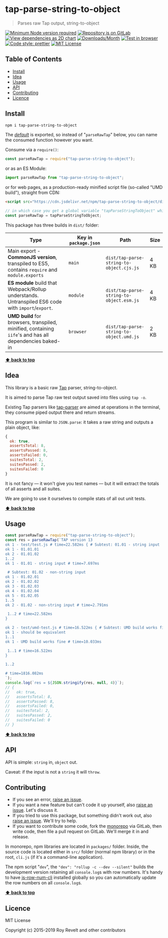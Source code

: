 # tap-parse-string-to-object

> Parses raw Tap output, string-to-object

[![Minimum Node version required][node-img]][node-url]
[![Repository is on GitLab][gitlab-img]][gitlab-url]
[![View dependencies as 2D chart][deps2d-img]][deps2d-url]
[![Downloads/Month][downloads-img]][downloads-url]
[![Test in browser][runkit-img]][runkit-url]
[![Code style: prettier][prettier-img]][prettier-url]
[![MIT License][license-img]][license-url]

## Table of Contents

- [Install](#install)
- [Idea](#idea)
- [Usage](#usage)
- [API](#api)
- [Contributing](#contributing)
- [Licence](#licence)

## Install

```bash
npm i tap-parse-string-to-object
```

The [_default_](https://exploringjs.com/es6/ch_modules.html#_default-exports-one-per-module) is exported, so instead of "`parseRawTap`" below, you can name the consumed function however you want.

Consume via a `require()`:

```js
const parseRawTap = require("tap-parse-string-to-object");
```

or as an ES Module:

```js
import parseRawTap from "tap-parse-string-to-object";
```

or for web pages, as a production-ready minified script file (so-called "UMD build"), straight from CDN:

```html
<script src="https://cdn.jsdelivr.net/npm/tap-parse-string-to-object/dist/tap-parse-string-to-object.umd.js"></script>
```

```js
// in which case you get a global variable "tapParseStringToObject" which you consume like this:
const parseRawTap = tapParseStringToObject;
```

This package has three builds in `dist/` folder:

| Type                                                                                                    | Key in `package.json` | Path                                     | Size |
| ------------------------------------------------------------------------------------------------------- | --------------------- | ---------------------------------------- | ---- |
| Main export - **CommonJS version**, transpiled to ES5, contains `require` and `module.exports`          | `main`                | `dist/tap-parse-string-to-object.cjs.js` | 4 KB |
| **ES module** build that Webpack/Rollup understands. Untranspiled ES6 code with `import`/`export`.      | `module`              | `dist/tap-parse-string-to-object.esm.js` | 4 KB |
| **UMD build** for browsers, transpiled, minified, containing `iife`'s and has all dependencies baked-in | `browser`             | `dist/tap-parse-string-to-object.umd.js` | 2 KB |

**[⬆ back to top](#)**

## Idea

This library is a basic raw [Tap](https://node-tap.org/) parser, string-to-object.

It is aimed to parse Tap raw test output saved into files using `tap -o`.

Existing Tap parsers like [tap-parser](https://www.npmjs.com/package/tap-parser) are aimed at operations in the terminal, they consume piped output there and return streams.

This program is similar to `JSON.parse`: it takes a raw string and outputs a plain object, like:

```js
{
  ok: true,
  assertsTotal: 8,
  assertsPassed: 8,
  assertsFailed: 0,
  suitesTotal: 2,
  suitesPassed: 2,
  suitesFailed: 0
}
```

It is not fancy — it won't give you test names — but it will extract the totals of all asserts and all suites.

We are going to use it ourselves to compile stats of all out unit tests.

**[⬆ back to top](#)**

## Usage

```js
const parseRawTap = require("tap-parse-string-to-object");
const res = parseRawTap(`TAP version 13
ok 1 - test/test.js # time=22.582ms { # Subtest: 01.01 - string input
ok 1 - 01.01.01
ok 2 - 01.01.02
1..2
ok 1 - 01.01 - string input # time=7.697ms

 # Subtest: 01.02 - non-string input
ok 1 - 01.02.01
ok 2 - 01.02.02
ok 3 - 01.02.03
ok 4 - 01.02.04
ok 5 - 01.02.05
1..5
ok 2 - 01.02 - non-string input # time=2.791ms

 1..2 # time=22.582ms
}

ok 2 - test/umd-test.js # time=16.522ms { # Subtest: UMD build works fine
ok 1 - should be equivalent
1..1
ok 1 - UMD build works fine # time=10.033ms

 1..1 # time=16.522ms
}

1..2

# time=1816.082ms
`);
console.log(`res = ${JSON.stringify(res, null, 4)}`);
// {
//   ok: true,
//   assertsTotal: 8,
//   assertsPassed: 8,
//   assertsFailed: 0,
//   suitesTotal: 2,
//   suitesPassed: 2,
//   suitesFailed: 0
// }
```

**[⬆ back to top](#)**

## API

API is simple: `string` in, `object` out.

Caveat: if the input is not a `string` it will `throw`.

## Contributing

- If you see an error, [raise an issue](<https://gitlab.com/codsen/codsen/issues/new?issue[title]=tap-parse-string-to-object%20package%20-%20put%20title%20here&issue[description]=**Which%20package%20is%20this%20issue%20for**%3A%20%0Atap-parse-string-to-object%0A%0A**Describe%20the%20issue%20(if%20necessary)**%3A%20%0A%0A%0A%2Fassign%20%40revelt>).
- If you want a new feature but can't code it up yourself, also [raise an issue](<https://gitlab.com/codsen/codsen/issues/new?issue[title]=tap-parse-string-to-object%20package%20-%20put%20title%20here&issue[description]=**Which%20package%20is%20this%20issue%20for**%3A%20%0Atap-parse-string-to-object%0A%0A**Describe%20the%20issue%20(if%20necessary)**%3A%20%0A%0A%0A%2Fassign%20%40revelt>). Let's discuss it.
- If you tried to use this package, but something didn't work out, also [raise an issue](<https://gitlab.com/codsen/codsen/issues/new?issue[title]=tap-parse-string-to-object%20package%20-%20put%20title%20here&issue[description]=**Which%20package%20is%20this%20issue%20for**%3A%20%0Atap-parse-string-to-object%0A%0A**Describe%20the%20issue%20(if%20necessary)**%3A%20%0A%0A%0A%2Fassign%20%40revelt>). We'll try to help.
- If you want to contribute some code, fork the [monorepo](https://gitlab.com/codsen/codsen/) via GitLab, then write code, then file a pull request on GitLab. We'll merge it in and release.

In monorepo, npm libraries are located in `packages/` folder. Inside, the source code is located either in `src/` folder (normal npm library) or in the root, `cli.js` (if it's a command-line application).

The npm script "`dev`", the `"dev": "rollup -c --dev --silent"` builds the development version retaining all `console.log`s with row numbers. It's handy to have [js-row-num-cli](https://www.npmjs.com/package/js-row-num-cli) installed globally so you can automatically update the row numbers on all `console.log`s.

**[⬆ back to top](#)**

## Licence

MIT License

Copyright (c) 2015-2019 Roy Revelt and other contributors

[node-img]: https://img.shields.io/node/v/tap-parse-string-to-object.svg?style=flat-square&label=works%20on%20node
[node-url]: https://www.npmjs.com/package/tap-parse-string-to-object
[gitlab-img]: https://img.shields.io/badge/repo-on%20GitLab-brightgreen.svg?style=flat-square
[gitlab-url]: https://gitlab.com/codsen/codsen/tree/master/packages/tap-parse-string-to-object
[deps2d-img]: https://img.shields.io/badge/deps%20in%202D-see_here-08f0fd.svg?style=flat-square
[deps2d-url]: http://npm.anvaka.com/#/view/2d/tap-parse-string-to-object
[downloads-img]: https://img.shields.io/npm/dm/tap-parse-string-to-object.svg?style=flat-square
[downloads-url]: https://npmcharts.com/compare/tap-parse-string-to-object
[runkit-img]: https://img.shields.io/badge/runkit-test_in_browser-a853ff.svg?style=flat-square
[runkit-url]: https://npm.runkit.com/tap-parse-string-to-object
[prettier-img]: https://img.shields.io/badge/code_style-prettier-ff69b4.svg?style=flat-square
[prettier-url]: https://prettier.io
[license-img]: https://img.shields.io/badge/licence-MIT-51c838.svg?style=flat-square
[license-url]: https://gitlab.com/codsen/codsen/blob/master/LICENSE
